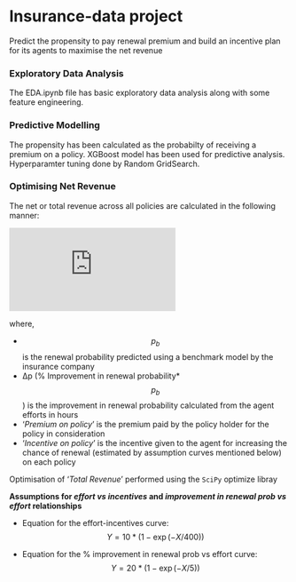 # Insurance-data project 
Predict the propensity to pay renewal premium and build an incentive plan for its agents to maximise the net revenue 



### Exploratory Data Analysis
The EDA.ipynb file has basic exploratory data analysis along with some feature engineering. 

### Predictive Modelling
The propensity has been calculated as the probabilty of receiving a premium on a policy. XGBoost model has been used for predictive analysis. Hyperparamter tuning  done by Random GridSearch. 

### Optimising Net Revenue
The net or total revenue across all policies are calculated in the following manner:

![img](http://latex.codecogs.com/svg.latex?Total%5C%2CRevenue%3D%5Csum_%7Bacross%5C%2Call%5C%2Cpolicies%7D%28p_%7Bb%7D%2B%5CDelta%5C%2Cp%29%2Apremium%5C%2Con%5C%2Cpolicy-Incentives%5C%2Con%5C%2Cpolicy%29)

where, 
* $$p_b$$ is the renewal probability predicted using a benchmark model by the insurance company
* ∆p (% Improvement in renewal probability*$$p_b$$ ) is the improvement in renewal probability calculated from the agent efforts in hours
* ‘_Premium on policy_’ is the premium paid by the policy holder for the policy in consideration
* ‘_Incentive on policy_’ is the incentive given to the agent for increasing the chance of renewal (estimated by assumption curves mentioned below) on each policy

Optimisation of ‘_Total Revenue_’ performed using the `SciPy` optimize libray


**Assumptions for _effort vs incentives_ and _improvement in renewal prob vs effort_ relationships**

* Equation for the effort-incentives curve: $$Y = 10*(1-\exp(-X/400))$$

* Equation for the % improvement in renewal prob vs effort curve:
$$Y = 20*(1-\exp(-X/5))$$
